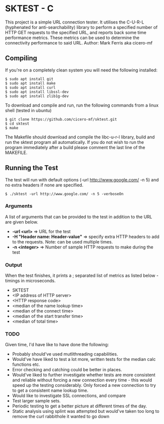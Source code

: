 SKTEST - C
============

This project is a simple URL connection tester. It utilises the C-U-R-L (hyphenated for anti-searchability)
library to perform a specified number of HTTP GET requests to the specified URL, and reports back some 
time performance metrics.  These metrics can be used to determine the connectivity performance to 
said URL.
Author: Mark Ferris aka cicero-mf

## Compiling

If you're on a completely clean system you will need the following installed:

```shell
$ sudo apt install git
$ sudo apt install make
$ sudo apt install curl
$ sudo apt install libssl-dev
$ sudo apt install zlib1g-dev
```

To download and compile and run, run the following commands from a linux shell (tested in ubuntu)

```shell
$ git clone https://github.com/cicero-mf/sktest.git
$ cd sktest
$ make
```

The Makefile should download and compile the libc-u-r-l library, build and run the sktest
program all automatically. 
If you do not wish to run the program immediately after a build please comment the last 
line of the MAKEFILE.

## Running the Test 

The test will run with default options (-url http://www.google.com/ -n 5) and no extra headers if none are specified. 

```shell
$ ./sktest -url http://www.google.com/ -n 5 -verboseOn
```

### Arguments

A list of arguments that can be provided to the test in addition to the URL are given below. 

-	**-url \<url\>** => URL for the test
-	**-H "Header name: Header-value"** => specify extra HTTP headers to add to the requests. Note: can be used multiple times.
-	**-n \<integer\>** => Number of sample HTTP requests to make during the test

### Output

When the test finishes, it prints a ; separated list of metrics as listed below - timings in microseconds.

- SKTEST
- \<IP address of HTTP server\>
- \<HTTP response code\>
- \<median of the name lookup time\>
- \<median of the connect time\>
- \<median of the start transfer time\>
- \<median of total time\>

### TODO

Given time, I'd have like to have done the following:

- Probably should've used mutlithreading capabilities. 
- Would've have liked to test a lot more, written tests for the median calc functions etc. 
- Error checking and catching could be better in places.  
- Would've liked to further investigate whether tests are more consistent and reliable without forcing a new connection every time - this would speed up the testing considerably. Only forced a new connection to try to get a consistent name lookup time.
- Would like to investigate SSL connections, and compare
- Test larger sample sets.  
- Periodic testing to get a better picture at different times of the day.
- Static analysis using splint was attempted but would've taken too long to remove the curl rabbithole it wanted to go down
